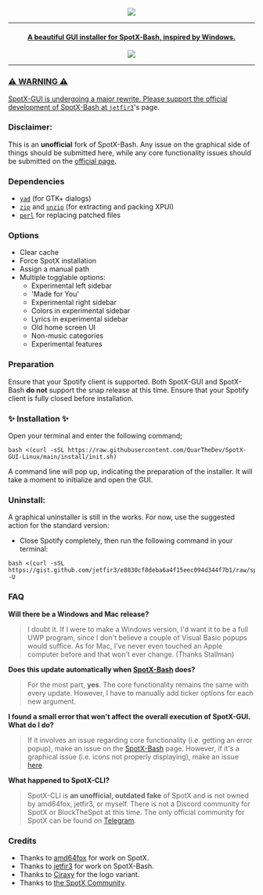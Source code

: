 <p align="center">
	<a href="https://github.com/QuarTheDev/SpotX-GUI-Linux">
	<img src="https://github.com/QuarTheDev/SpotX-GUI-Linux/raw/main/.github/Pic/spotlogo.png">
</p>

***

<center>
    <h4 align="center">A beautiful GUI installer for SpotX-Bash, inspired by Windows.</h4>
</center>
  <p align="center">
  <a href="https://github.com/QuarTheDev/SpotX-GUI-Linux"><img src="https://github.com/QuarTheDev/SpotX-GUI-Linux/raw/main/.github/Pic/preview1.png"/>
</p>

---
### ⚠️ WARNING ⚠️

SpotX-GUI is undergoing a major rewrite. Please support the official development of SpotX-Bash at [`jetfir3`](https://github.com/jetfir3/SpotX-Bash)'s page.


### Disclaimer:

This is an **unofficial** fork of SpotX-Bash. Any issue on the graphical side of things should be submitted here, while any core functionality issues should be submitted on the [official page](https://github.com/jetfir3/SpotX-Bash).

### Dependencies

- <a href="https://howtoinstall.co/en/yad" title="Tip: run 'sudo apt install yad' to install.">`yad`</a> (for GTK+ dialogs)
- <a href="https://howtoinstall.co/en/zip" title="Tip: run 'sudo apt install zip' to install.">`zip`</a> and <a href="https://howtoinstall.co/en/unzip" title="Tip: run 'sudo apt install unzip' to install.">`unzip`</a> (for extracting and packing XPUI)
- <a href="https://howtoinstall.co/en/perl" title="Tip: run 'sudo apt install perl' to install.">`perl`</a> for replacing patched files

### Options

- Clear cache
- Force SpotX installation
- Assign a manual path
- Multiple togglable options:
  - Experimental left sidebar
  - 'Made for You'
  - Experimental right sidebar
  - Colors in experimental sidebar
  - Lyrics in experimental sidebar
  - Old home screen UI
  - Non-music categories
  - Experimental features

### Preparation
Ensure that your Spotify client is supported. Both SpotX-GUI and SpotX-Bash **do not** support the snap release at this time. Ensure that your Spotify client is fully closed before installation.

### ✨ **Installation** ✨

Open your terminal and enter the following command;
```
bash <(curl -sSL https://raw.githubusercontent.com/QuarTheDev/SpotX-GUI-Linux/main/install/init.sh)
```
A command line will pop up, indicating the preparation of the installer. It will take a moment to initialize and open the GUI.

### Uninstall:

A graphical uninstaller is still in the works. For now, use the suggested action for the standard version:

- Close Spotify completely, then run the following command in your terminal:
```
bash <(curl -sSL https://gist.github.com/jetfir3/e8830cf8deba6a4f15eec094d344f7b1/raw/spotx.sh) -U
```
<!--
Placeholder for future graphical uninstaller:

If you do not wish for another graphical installer, you can alternatively run the following in your terminal to uninstall SpotX:
```
bash <(curl -sSL https://raw.githubusercontent.com/QuarTheDev/SpotX-GUI-Linux/main/uninstall/init.sh)
```
-->

### FAQ

**Will there be a Windows and Mac release?**
> I doubt it. If I were to make a Windows version, I'd want it to be a full UWP program, since I don't believe a couple of Visual Basic popups would suffice. As for Mac, I've never even touched an Apple computer before and that won't ever change. (Thanks Stallman)

**Does this update automatically when [SpotX-Bash](https://github.com/jetfir3/SpotX-Bash) does?**
> For the most part, **yes**. The core functionality remains the same with every update. However, I have to manually add ticker options for each new argument.

**I found a small error that won't affect the overall execution of SpotX-GUI. What do I do?**
> If it involves an issue regarding core functionality (i.e. getting an error popup), make an issue on the [SpotX-Bash](https://github.com/jetfir3/SpotX-Bash/issues/new/choose) page. However, if it's a graphical issue (i.e. icons not properly displaying), make an issue [here](https://github.com/QuarTheDev/SpotX-GUI-Linux/issues/new/choose).

**What happened to SpotX-CLI?**
> SpotX-CLI is **an unofficial, outdated fake** of SpotX and is not owned by amd64fox, jetfir3, or myself.  There is not a Discord community for SpotX or BlockTheSpot at this time. The only official community for SpotX can be found on [Telegram](https://t.me/SpotxCommunity).

### Credits

- Thanks to [amd64fox](https://github.com/amd64fox/spotx) for work on SpotX.
- Thanks to [jetfir3](https://github.com/jetfir3) for work on SpotX-Bash.
- Thanks to [Ciraxy](https://discordapp.com/users/300894605992394755/) for the logo variant.
- Thanks to [the SpotX Community](https://t.me/SpotxCommunity).
